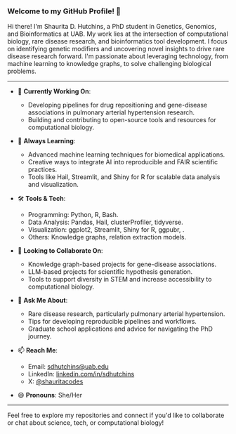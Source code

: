 ### Welcome to my GitHub Profile! 👋

Hi there! I'm Shaurita D. Hutchins, a PhD student in Genetics, Genomics, and Bioinformatics at UAB. My work lies at the intersection of computational biology, rare disease research, and bioinformatics tool development. I focus on identifying genetic modifiers and uncovering novel insights to drive rare disease research forward. I'm passionate about leveraging technology, from machine learning to knowledge graphs, to solve challenging biological problems.

---

- 🔬 **Currently Working On**: 
  - Developing pipelines for drug repositioning and gene-disease associations in pulmonary arterial hypertension research.
  - Building and contributing to open-source tools and resources for computational biology.

- 🌱 **Always Learning**: 
  - Advanced machine learning techniques for biomedical applications.
  - Creative ways to integrate AI into reproducible and FAIR scientific practices.
  - Tools like Hail, Streamlit, and Shiny for R for scalable data analysis and visualization.

- 🛠️ **Tools & Tech**: 
  - Programming: Python, R, Bash.
  - Data Analysis: Pandas, Hail, clusterProfiler, tidyverse.
  - Visualization: ggplot2, Streamlit, Shiny for R, ggpubr, .
  - Others: Knowledge graphs, relation extraction models.

- 🤝 **Looking to Collaborate On**: 
  - Knowledge graph-based projects for gene-disease associations.
  - LLM-based projects for scientific hypothesis generation.
  - Tools to support diversity in STEM and increase accessibility to computational biology.

- 💬 **Ask Me About**: 
  - Rare disease research, particularly pulmonary arterial hypertension.
  - Tips for developing reproducible pipelines and workflows.
  - Graduate school applications and advice for navigating the PhD journey.

- 📫 **Reach Me**: 
  - Email: [sdhutchins@uab.edu](mailto:sdhutchins@uab.edu)
  - LinkedIn: [linkedin.com/in/sdhutchins](https://www.linkedin.com/in/sdhutchins/)
  - X: [@shauritacodes](https://x.com/shauritacodes)

- 😄 **Pronouns**: She/Her

---

Feel free to explore my repositories and connect if you'd like to collaborate or chat about science, tech, or computational biology!
